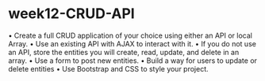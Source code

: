 # week12-CRUD-API
•	Create a full CRUD application of your choice using either an API or local Array.
•	Use an existing API with AJAX to interact with it. 
•	If you do not use an API, store the entities you will create, read, update, and delete in an array.
•	Use a form to post new entities.
•	Build a way for users to update or delete entities
•	Use Bootstrap and CSS to style your project.



